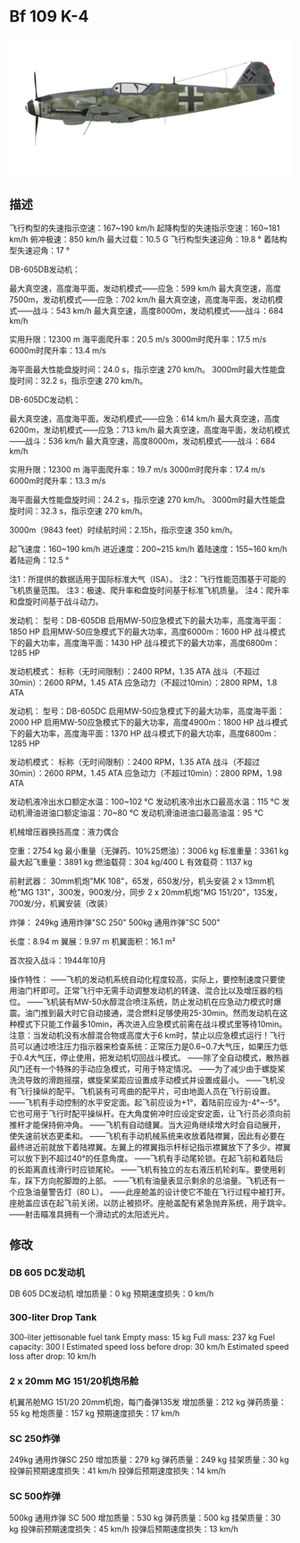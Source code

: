 ﻿# Bf 109 K-4

![bf109k4](../images/bf109k4.png)

## 描述

飞行构型的失速指示空速：167~190 km/h
起降构型的失速指示空速：160~181 km/h
俯冲极速：850 km/h
最大过载：10.5 G
飞行构型失速迎角：19.8 °
着陆构型失速迎角：17 °

DB-605DB发动机：

最大真空速，高度海平面，发动机模式——应急：599 km/h
最大真空速，高度7500m，发动机模式——应急：702 km/h
最大真空速，高度海平面，发动机模式——战斗：543 km/h
最大真空速，高度8000m，发动机模式——战斗：684 km/h

实用升限：12300 m
海平面爬升率：20.5 m/s
3000m时爬升率：17.5 m/s
6000m时爬升率：13.4 m/s

海平面最大性能盘旋时间：24.0 s，指示空速 270 km/h。
3000m时最大性能盘旋时间：32.2 s，指示空速 270 km/h。

DB-605DC发动机：

最大真空速，高度海平面，发动机模式——应急：614 km/h
最大真空速，高度6200m，发动机模式——应急：713 km/h
最大真空速，高度海平面，发动机模式——战斗：536 km/h
最大真空速，高度8000m，发动机模式——战斗：684 km/h

实用升限：12300 m
海平面爬升率：19.7 m/s
3000m时爬升率：17.4 m/s
6000m时爬升率：13.3 m/s

海平面最大性能盘旋时间：24.2 s，指示空速 270 km/h。
3000m时最大性能盘旋时间：32.3 s，指示空速 270 km/h。

3000m（9843 feet）时续航时间：2.15h，指示空速 350 km/h。

起飞速度：160~190 km/h
进近速度：200~215 km/h
着陆速度：155~160 km/h
着陆迎角：12.5 °

注1：所提供的数据适用于国际标准大气（ISA）。
注2：飞行性能范围基于可能的飞机质量范围。
注3：极速、爬升率和盘旋时间基于标准飞机质量。
注4：爬升率和盘旋时间基于战斗动力。

发动机：
型号：DB-605DB
启用MW-50应急模式下的最大功率，高度海平面：1850 HP
启用MW-50应急模式下的最大功率，高度6000m：1600 HP
战斗模式下的最大功率，高度海平面：1430 HP
战斗模式下的最大功率，高度6800m：1285 HP

发动机模式：
标称（无时间限制）：2400 RPM，1.35 ATA
战斗（不超过30min）：2600 RPM，1.45 ATA
应急动力（不超过10min）：2800 RPM，1.8 ATA

发动机：
型号：DB-605DC
启用MW-50应急模式下的最大功率，高度海平面：2000 HP
启用MW-50应急模式下的最大功率，高度4900m：1800 HP
战斗模式下的最大功率，高度海平面：1370 HP
战斗模式下的最大功率，高度6800m：1285 HP

发动机模式：
标称（无时间限制）：2400 RPM，1.35 ATA
战斗（不超过30min）：2600 RPM，1.45 ATA
应急动力（不超过10min）：2800 RPM，1.98 ATA

发动机液冷出水口额定水温：100~102 °C
发动机液冷出水口最高水温：115 °C
发动机滑油进油口额定油温：70~80 °C
发动机滑油进油口最高油温：95 °C

机械增压器换挡高度：液力偶合 

空重：2754 kg
最小重量（无弹药、10%25燃油）：3006 kg
标准重量：3361 kg
最大起飞重量：3891 kg
燃油载荷：304 kg/400 L
有效载荷：1137 kg

前射武器：
30mm机炮"MK 108"，65发，650发/分，机头安装
2 x 13mm机枪"MG 131"，300发，900发/分，同步
2 x 20mm机炮"MG 151/20"，135发，700发/分，机翼安装（改装）

炸弹：
249kg 通用炸弹"SC 250"
500kg 通用炸弹"SC 500"

长度：8.94 m
翼展：9.97 m
机翼面积：16.1 m²

首次投入战斗：1944年10月

操作特性：
——飞机的发动机系统自动化程度较高，实际上，要控制速度只要使用油门杆即可。正常飞行中无需手动调整发动机的转速、混合比以及增压器的档位。
——飞机装有MW-50水醇混合喷注系统，防止发动机在应急动力模式时爆震。油门推到最大时它自动接通，混合燃料足够使用25-30min。然而发动机在这种模式下只能工作最多10min，再次进入应急模式前需在战斗模式里等待10min。注意：当发动机没有水醇混合物或高度大于6 km时，禁止以应急模式运行！飞行员可以通过喷注压力指示器来检查系统：正常压力是0.6~0.7大气压，如果压力低于0.4大气压，停止使用，把发动机切回战斗模式。
——除了全自动模式，散热器风门还有一个特殊的手动应急模式，可用于特定情况。
——为了减少由于螺旋桨洗流导致的滑跑摇摆，螺旋桨桨距应设置成手动模式并设置成最小。
——飞机没有飞行操纵的配平。飞机装有可弯曲的配平片，可由地面人员在飞行前设置。
——飞机有手动控制的水平安定面。起飞前应设为+1°，着陆前应设为-4°~-5°。它也可用于飞行时配平操纵杆。在大角度俯冲时应设定安定面，让飞行员必须向前推杆才能保持俯冲角。
——飞机有自动缝翼。当大迎角继续增大时会自动展开，使失速前状态更柔和。
——飞机有手动机械系统来收放着陆襟翼，因此有必要在最终进近前就放下着陆襟翼。左翼上的襟翼指示杆标记指示襟翼放下了多少。襟翼可以放下到不超过40°的任意角度。
——飞机有手动尾轮锁。在起飞前和着陆后的长距离直线滑行时应锁尾轮。
——飞机有独立的左右液压机轮刹车。要使用刹车，踩下方向舵脚蹬的上部。
——飞机有油量表显示剩余的总油量。飞机还有一个应急油量警告灯（80 L）。
——此座舱盖的设计使它不能在飞行过程中被打开。座舱盖应该在起飞前关闭，以防止被损坏。座舱盖配有紧急抛弃系统，用于跳伞。
——射击瞄准具拥有一个滑动式的太阳滤光片。

## 修改


### DB 605 DC发动机

DB 605 DC发动机
增加质量：0 kg
预期速度损失：0 km/h

### 300-liter Drop Tank

300-liter jettisonable fuel tank
Empty mass: 15 kg
Full mass: 237 kg
Fuel capacity: 300 l
Estimated speed loss before drop: 30 km/h
Estimated speed loss after drop: 10 km/h

### 2 x 20mm MG 151/20机炮吊舱

机翼吊舱MG 151/20 20mm机炮，每门备弹135发
增加质量：212 kg
弹药质量：55 kg
枪炮质量：157 kg
预期速度损失：17 km/h

### SC 250炸弹

249kg 通用炸弹SC 250
增加质量：279 kg
弹药质量：249 kg
挂架质量：30 kg
投弹前预期速度损失：41 km/h
投弹后预期速度损失：14 km/h

### SC 500炸弹

500kg 通用炸弹 SC 500
增加质量：530 kg
弹药质量：500 kg
挂架质量：30 kg
投弹前预期速度损失：45 km/h
投弹后预期速度损失：13 km/h